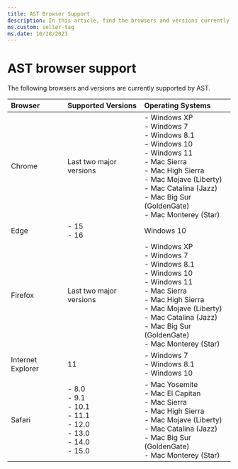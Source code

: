 ```yaml
---
title: AST Browser Support
description: In this article, find the browsers and versions currently supported by AST.
ms.custom: seller-tag
ms.date: 10/28/2023
---
```


# AST browser support

The following browsers and versions are currently supported by AST.

| Browser | Supported Versions | Operating Systems |
|:--|:--|:--|
| Chrome | Last two major versions | - Windows XP <br> - Windows 7 <br> - Windows 8.1 <br> - Windows 10 <br> - Windows 11 <br> - Mac Sierra <br> - Mac High Sierra <br> - Mac Mojave (Liberty) <br> - Mac Catalina (Jazz) <br> - Mac Big Sur (GoldenGate)  <br> - Mac Monterey (Star) |
| Edge | - 15 <br> - 16 | Windows 10 |
| Firefox | Last two major versions | - Windows XP <br> - Windows 7 <br> - Windows 8.1 <br> - Windows 10 <br> - Windows 11 <br> - Mac Sierra <br> - Mac High Sierra <br> - Mac Mojave (Liberty) <br> - Mac Catalina (Jazz) <br> - Mac Big Sur (GoldenGate)  <br> - Mac Monterey (Star) |
| Internet Explorer | 11 | - Windows 7 <br> - Windows 8.1 <br> - Windows 10 |
| Safari | - 8.0 <br> - 9.1 <br> - 10.1 <br> - 11.1 <br> - 12.0 <br> - 13.0 <br> - 14.0 <br> - 15.0 | - Mac Yosemite <br> - Mac El Capitan <br> - Mac Sierra <br> - Mac High Sierra <br> - Mac Mojave (Liberty) <br> - Mac Catalina (Jazz) <br> - Mac Big Sur (GoldenGate)  <br> - Mac Monterey (Star) |
